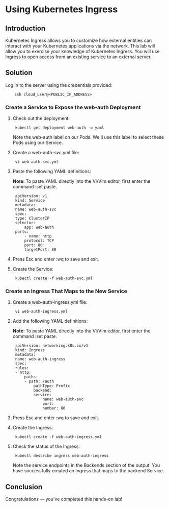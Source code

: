 # **Using Kubernetes Ingress**
## **Introduction**
Kubernetes Ingress allows you to customize how external entities can interact with your Kubernetes applications via the network. This lab will allow you to exercise your knowledge of Kubernetes Ingress. You will use Ingress to open access from an existing service to an external server.

## **Solution**
Log in to the server using the credentials provided:

        ssh cloud_user@<PUBLIC_IP_ADDRESS>

### **Create a Service to Expose the web-auth Deployment**
1. Check out the deployment:

        kubectl get deployment web-auth -o yaml

    Note the web-auth label on our Pods. We'll use this label to select these Pods using our Service.

2. Create a web-auth-svc.yml file:

        vi web-auth-svc.yml

3. Paste the following YAML definitions:

    **Note**: To paste YAML directly into the Vi/Vim editor, first enter the command :set paste.

        apiVersion: v1
        kind: Service
        metadata:
        name: web-auth-svc
        spec:
        type: ClusterIP
        selector:
            app: web-auth
        ports:
            - name: http
            protocol: TCP
            port: 80
            targetPort: 80

4. Press Esc and enter :wq to save and exit.

5. Create the Service:

        kubectl create -f web-auth-svc.yml

### **Create an Ingress That Maps to the New Service**
1. Create a web-auth-ingress.yml file:

        vi web-auth-ingress.yml

2. Add the following YAML definitions:

    **Note**: To paste YAML directly into the Vi/Vim editor, first enter the command :set paste.

        apiVersion: networking.k8s.io/v1
        kind: Ingress
        metadata:
        name: web-auth-ingress
        spec:
        rules:
        - http:
            paths:
            - path: /auth
                pathType: Prefix
                backend:
                service:
                    name: web-auth-svc
                    port:
                    number: 80

3. Press Esc and enter :wq to save and exit.

4. Create the Ingress:

        kubectl create -f web-auth-ingress.yml

5. Check the status of the Ingress:

        kubectl describe ingress web-auth-ingress

    Note the service endpoints in the Backends section of the output. You have successfully created an Ingress that maps to the backend Service.

## **Conclusion**
Congratulations — you've completed this hands-on lab!